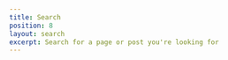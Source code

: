 ```yaml
---
title: Search
position: 8
layout: search
excerpt: Search for a page or post you're looking for
---
```



